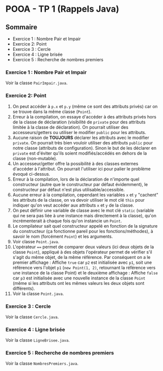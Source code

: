 # POOA - TP 1 (Rappels Java)

## Sommaire

- Exercice 1 : Nombre Pair et Impair
- Exercice 2: Point
- Exercice 3 : Cercle
- Exercice 4 : Ligne brisée
- Exercice 5 : Recherche de nombres premiers

### Exercice 1 : Nombre Pair et Impair

Voir la classe `PairImpair.java`.

### Exercice 2: Point

1. On peut accéder à `p.x` et `p.y` (même ce sont des attributs privés) car on se trouve dans la même classe (`Point`).
2. Erreur à la compilation, on essaye d'accéder à des attributs privés hors de la classe de déclaration (visibilité de `private` pour des attributs limitée à la classe de déclaration). On pourrait utiliser des accesseurs/getters ou utiliser le modifier `public` pour les attributs.
3. Aucune raison de **TOUJOURS** déclarer les attributs avec le modifier `private`. On pourrait très bien vouloir utiliser des attributs `public` pour notre classe (attributs de configuration). Sinon le but de les déclarer en `private` est d'éviter qu'ils soient modifiés/accédés en dehors de la classe (non-mutable).
4. Un accesseur/getter offre la possibilité à des classes externes d'accéder à l'attribut. On pourrait l'utiliser ici pour palier le problème évoqué ci-dessus.
5. Erreur à la compilation, lors de la déclaration de n'importe quel constructeur (autre que le constructeur par défaut évidemment), le constructeur par défaut n'est plus utilisable/accessible.
6. Aucune erreur à la compilation, cependant les variables `x` et `y` "cachent" les attributs de la classe, on va devoir utiliser le mot clé `this` pour indiquer qu'on veut accéder aux attributs `x` et `y` de la classe.
7. On peut définir une variable de classe avec le mot clé `static` (variable qui ne sera pas liée à une instance mais directement à la classe), qu'on incrémenterait à chaque fois qu'on instancie un  `Point`.
8. Le compilateur sait quel constructeur appelé en fonction de la signature du constructeur (ça fonctionne pareil pour les fonctions/méthodes), à savoir le nom (forcément `Point`) et les arguments.
9. Voir classe `Point.java`.
10.  L'opérateur `==` permet de comparer deux valeurs (ici deux objets de la classe `Point`), appliqué à des objets l'opérateur permet de vérifier s'il s'agit du même objet, de la même référence. Par conséquent on a le premier affichage : Affiche `true` car `p2` est initialisée avec `p1`, soit une référence vers l'objet `p1` (`new Point(1, 2)`, retournant la référence vers une instance de la classe Point) et le deuxième affichage : Affiche `false` car `p3` est initialisée avec une nouvelle instance de la classe `Point` (même si les attributs ont les mêmes valeurs les deux objets sont différents).
11. Voir la classe `Point.java`.

### Exercice 3 : Cercle

Voir la classe `Cercle.java`.

### Exercice 4 : Ligne brisée

Voir la classe `LigneBrisee.java`.

### Exercice 5 : Recherche de nombres premiers

Voir la classe `NombresPremiers.java`.
